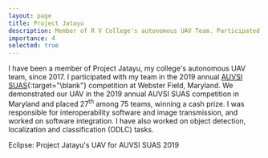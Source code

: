 ```yaml
---
layout: page
title: Project Jatayu
description: Member of R V College's autonomous UAV Team. Participated in the 2019 AUVSI SUAS competition. 
importance: 4
selected: true
---
```


I have been a member of Project Jatayu, my college's autonomous UAV team, since 2017. I participated with my team in the 2019 annual [AUVSI SUAS](https://www.auvsi-suas.org/){:target="\blank"} competition at Webster Field, Maryland. We demonstrated our UAV in the 2019 annual AUVSI SUAS competition in Maryland and placed 27<sup>th</sup> among 75 teams, winning a cash prize. I was responsible for interoperability software and image transmission, and worked on software integration. I have also worked on object detection, localization and classification (ODLC) tasks.

<div class="row">
    <div class="col-sm mt-3 mt-md-0">
        <img class="img-fluid rounded z-depth-1" src="{{ '/assets/img/jatayu1.png' | relative_url }}" alt="" title="Eclipse UAV"/>
    </div>
</div>
<div class="caption">
    Eclipse: Project Jatayu's UAV for AUVSI SUAS 2019
</div>
